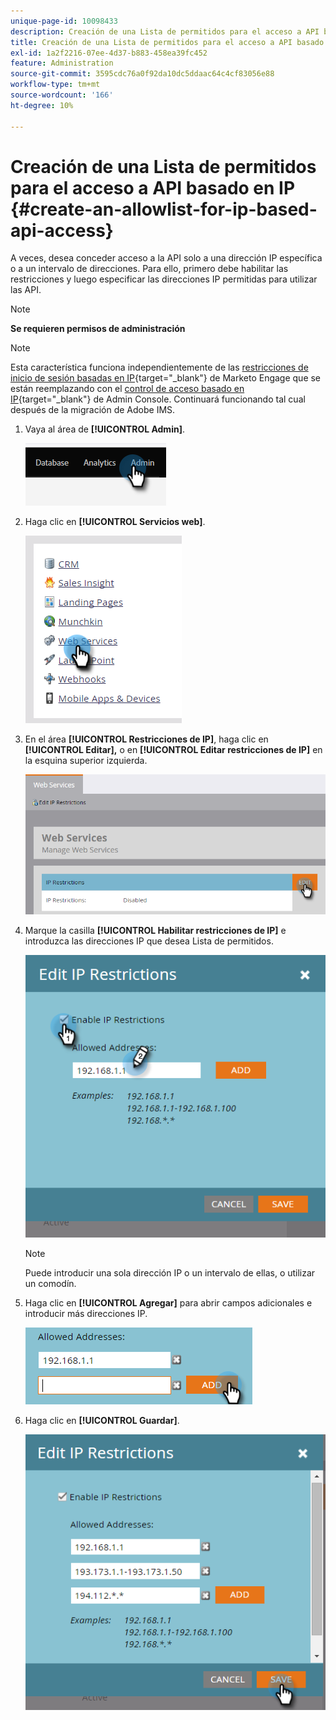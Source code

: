 ```yaml
---
unique-page-id: 10098433
description: Creación de una Lista de permitidos para el acceso a API basado en IP - Documentos de Marketo - Documentación del producto
title: Creación de una Lista de permitidos para el acceso a API basado en IP
exl-id: 1a2f2216-07ee-4d37-b883-458ea39fc452
feature: Administration
source-git-commit: 3595cdc76a0f92da10dc5ddaac64c4cf83056e88
workflow-type: tm+mt
source-wordcount: '166'
ht-degree: 10%

---
```


# Creación de una Lista de permitidos para el acceso a API basado en IP {#create-an-allowlist-for-ip-based-api-access}

A veces, desea conceder acceso a la API solo a una dirección IP específica o a un intervalo de direcciones. Para ello, primero debe habilitar las restricciones y luego especificar las direcciones IP permitidas para utilizar las API.

>[!NOTE]
>
>**Se requieren permisos de administración**

>[!NOTE]
>
>Esta característica funciona independientemente de las [restricciones de inicio de sesión basadas en IP](https://experienceleague.adobe.com/es/docs/marketo/using/product-docs/administration/settings/restrict-marketo-logins-based-on-ip){target="_blank"} de Marketo Engage que se están reemplazando con el [control de acceso basado en IP](https://helpx.adobe.com/enterprise/using/ip-based-access.html){target="_blank"} de Admin Console. Continuará funcionando tal cual después de la migración de Adobe IMS.

1. Vaya al área de **[!UICONTROL Admin]**.

   ![](assets/create-an-allowlist-for-ip-based-api-access-1.png)

1. Haga clic en **[!UICONTROL Servicios web]**.

   ![](assets/create-an-allowlist-for-ip-based-api-access-2.png)

1. En el área **[!UICONTROL Restricciones de IP]**, haga clic en **[!UICONTROL Editar],** o en **[!UICONTROL Editar restricciones de IP]** en la esquina superior izquierda.

   ![](assets/create-an-allowlist-for-ip-based-api-access-3.png)

1. Marque la casilla **[!UICONTROL Habilitar restricciones de IP]** e introduzca las direcciones IP que desea Lista de permitidos.

   ![](assets/create-an-allowlist-for-ip-based-api-access-4.png)

   >[!NOTE]
   >
   >Puede introducir una sola dirección IP o un intervalo de ellas, o utilizar un comodín.

1. Haga clic en **[!UICONTROL Agregar]** para abrir campos adicionales e introducir más direcciones IP.

   ![](assets/create-an-allowlist-for-ip-based-api-access-5.png)

1. Haga clic en **[!UICONTROL Guardar]**.

   ![](assets/create-an-allowlist-for-ip-based-api-access-6.png)
